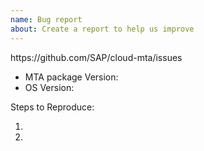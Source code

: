 ```yaml
---
name: Bug report
about: Create a report to help us improve
---
```


<!-- Please search existing issues to avoid creating duplicates. --> https://github.com/SAP/cloud-mta/issues
<!-- Also please test using the latest version build to make sure your issue has not already been fixed: 

<!-- Use Help > Report Issue to prefill these. -->
- MTA package Version:
- OS Version:

Steps to Reproduce:

1.
2.

